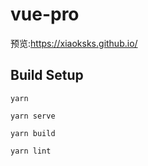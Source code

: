 # vue-pro

预览:https://xiaoksks.github.io/

## Build Setup
```
yarn

yarn serve

yarn build

yarn lint
```
